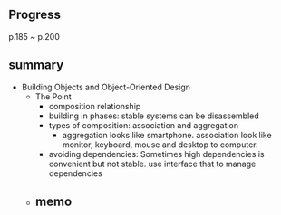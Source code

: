 ## Progress
p.185 ~ p.200

## summary
- Building Objects and Object-Oriented Design
  - The Point
    - composition relationship
    - building in phases: stable  systems can be disassembled
    - types of composition: association and aggregation
      - aggregation looks like smartphone. association look like monitor, keyboard, mouse and desktop to computer.
    - avoiding dependencies: Sometimes high dependencies is convenient but not stable. use interface that to manage dependencies
  - memo
    - 

